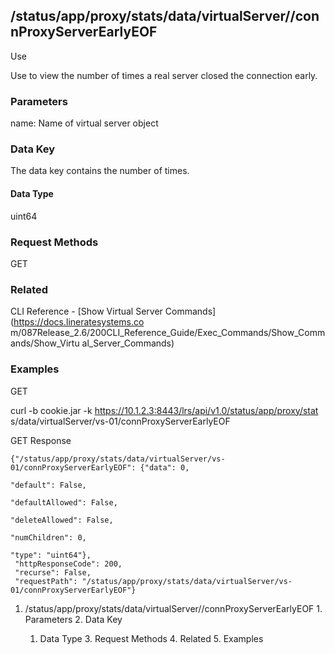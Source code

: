 ## /status/app/proxy/stats/data/virtualServer/<name>/connProxyServerEarlyEOF

Use

Use to view the number of times a real server closed the connection early.

### Parameters

name: Name of virtual server object

### Data Key

The data key contains the number of times.

#### Data Type

uint64

### Request Methods

GET

### Related

CLI Reference - [Show Virtual Server Commands](https://docs.lineratesystems.co
m/087Release_2.6/200CLI_Reference_Guide/Exec_Commands/Show_Commands/Show_Virtu
al_Server_Commands)

### Examples

GET

curl -b cookie.jar -k https://10.1.2.3:8443/lrs/api/v1.0/status/app/proxy/stat
s/data/virtualServer/vs-01/connProxyServerEarlyEOF

GET Response

    
    
    {"/status/app/proxy/stats/data/virtualServer/vs-01/connProxyServerEarlyEOF": {"data": 0,
                                                                                "default": False,
                                                                                "defaultAllowed": False,
                                                                                "deleteAllowed": False,
                                                                                "numChildren": 0,
                                                                                "type": "uint64"},
     "httpResponseCode": 200,
     "recurse": False,
     "requestPath": "/status/app/proxy/stats/data/virtualServer/vs-01/connProxyServerEarlyEOF"}
    

  1. /status/app/proxy/stats/data/virtualServer/<name>/connProxyServerEarlyEOF
    1. Parameters
    2. Data Key
      1. Data Type
    3. Request Methods
    4. Related
    5. Examples

